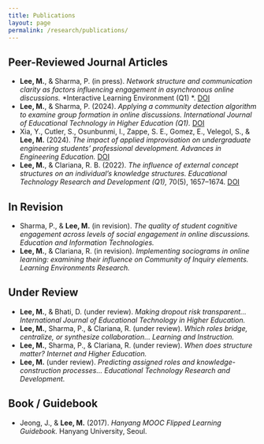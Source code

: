 ```yaml
---
title: Publications
layout: page
permalink: /research/publications/
---
```


## Peer-Reviewed Journal Articles
- **Lee, M.**, & Sharma, P. (in press). *Network structure and communication clarity as factors influencing engagement in asynchronous online discussions.* *Interactive Learning Environment (Q1) *. [DOI](http://dx.doi.org/10.1080/10494820.2025.2550035)
- **Lee, M.**, & Sharma, P. (2024). *Applying a community detection algorithm to examine group formation in online discussions.* *International Journal of Educational Technology in Higher Education (Q1).* [DOI](https://doi.org/10.1186/s41239-024-00495-w)
- Xia, Y., Cutler, S., Osunbunmi, I., Zappe, S. E., Gomez, E., Velegol, S., & **Lee, M.** (2024). *The impact of applied improvisation on undergraduate engineering students’ professional development.* *Advances in Engineering Education.* [DOI](https://doi.org/10.18260/3-1-1153-36069)
- **Lee, M.**, & Clariana, R. B. (2022). *The influence of external concept structures on an individual’s knowledge structures.* *Educational Technology Research and Development (Q1),* 70(5), 1657–1674. [DOI](http://dx.doi.org/10.1007/s11423-022-10144-6)

## In Revision
- Sharma, P., & **Lee, M.** (in revision). *The quality of student cognitive engagement across levels of social engagement in online discussions.* *Education and Information Technologies.*
- **Lee, M.**, & Clariana, R. (in revision). *Implementing sociograms in online learning: examining their influence on Community of Inquiry elements.* *Learning Environments Research.*

## Under Review
- **Lee, M.**, & Bhati, D. (under review). *Making dropout risk transparent…* *International Journal of Educational Technology in Higher Education.*
- **Lee, M.**, Sharma, P., & Clariana, R. (under review). *Which roles bridge, centralize, or synthesize collaboration…* *Learning and Instruction.*
- **Lee, M.**, Sharma, P., & Clariana, R. (under review). *When does structure matter?* *Internet and Higher Education.*
- **Lee, M.** (under review). *Predicting assigned roles and knowledge-construction processes…* *Educational Technology Research and Development.*

## Book / Guidebook
- Jeong, J., & **Lee, M.** (2017). *Hanyang MOOC Flipped Learning Guidebook.* Hanyang University, Seoul.

